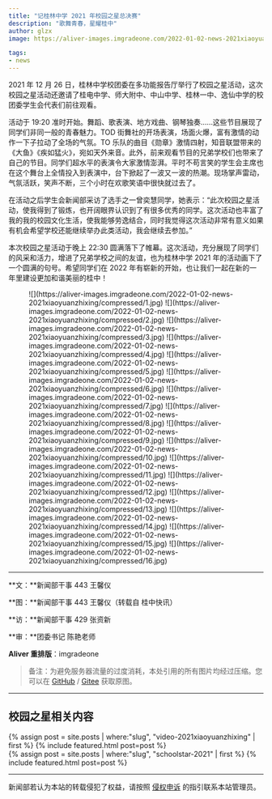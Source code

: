 ```yaml
---
title: "记桂林中学 2021 年校园之星总决赛"
description: "歌舞青春，星耀桂中"
author: glzx
image: https://aliver-images.imgradeone.com/2022-01-02-news-2021xiaoyuanzhixing/compressed/1.jpg

tags:
- news
---
```


2021 年 12 月 26 日，桂林中学校团委在多功能报告厅举行了校园之星活动，这次校园之星活动还邀请了桂电中学、师大附中、中山中学、桂林一中、逸仙中学的校团委学生会代表们前往观看。

活动于 19:20 准时开始。舞蹈、歌表演、地方戏曲、钢琴独奏……这些节目展现了同学们非同一般的青春魅力。TOD 街舞社的开场表演，场面火爆，富有激情的动作一下子拉动了全场的气氛。TO 乐队的曲目《勋章》激情四射，知音联盟带来的《大鱼》《疾如猛火》，宛如天外来音。此外，前来观看节目的兄弟学校们也带来了自己的节目。同学们超水平的表演令大家激情澎湃。平时不苟言笑的学生会主席也在这个舞台上全情投入到表演中，台下掀起了一波又一波的热潮。现场掌声雷动，气氛活跃，笑声不断，三个小时在欢歌笑语中很快就过去了。

在活动之后学生会新闻部采访了选手之一曾奕慧同学，她表示：“此次校园之星活动，使我得到了锻炼，也开阔眼界认识到了有很多优秀的同学。这次活动也丰富了我的我的校园文化生活，使我能够劳逸结合，同时我觉得这次活动非常有意义如果有机会希望学校还能继续举办此类活动，我会继续去参加。”

本次校园之星活动于晚上 22:30 圆满落下了帷幕。这次活动，充分展现了同学们的风采和活力，增进了兄弟学校之间的友谊，也为桂林中学 2021 年的活动画下了一个圆满的句号。希望同学们在 2022 年有崭新的开始，也让我们一起在新的一年里建设更加和谐美丽的桂中！

<figure class="third" markdown="1">
![](https://aliver-images.imgradeone.com/2022-01-02-news-2021xiaoyuanzhixing/compressed/1.jpg)
![](https://aliver-images.imgradeone.com/2022-01-02-news-2021xiaoyuanzhixing/compressed/2.jpg)
![](https://aliver-images.imgradeone.com/2022-01-02-news-2021xiaoyuanzhixing/compressed/3.jpg)
![](https://aliver-images.imgradeone.com/2022-01-02-news-2021xiaoyuanzhixing/compressed/4.jpg)
![](https://aliver-images.imgradeone.com/2022-01-02-news-2021xiaoyuanzhixing/compressed/5.jpg)
![](https://aliver-images.imgradeone.com/2022-01-02-news-2021xiaoyuanzhixing/compressed/6.jpg)
![](https://aliver-images.imgradeone.com/2022-01-02-news-2021xiaoyuanzhixing/compressed/7.jpg)
![](https://aliver-images.imgradeone.com/2022-01-02-news-2021xiaoyuanzhixing/compressed/8.jpg)
![](https://aliver-images.imgradeone.com/2022-01-02-news-2021xiaoyuanzhixing/compressed/9.jpg)
![](https://aliver-images.imgradeone.com/2022-01-02-news-2021xiaoyuanzhixing/compressed/10.jpg)
![](https://aliver-images.imgradeone.com/2022-01-02-news-2021xiaoyuanzhixing/compressed/11.jpg)
![](https://aliver-images.imgradeone.com/2022-01-02-news-2021xiaoyuanzhixing/compressed/12.jpg)
![](https://aliver-images.imgradeone.com/2022-01-02-news-2021xiaoyuanzhixing/compressed/13.jpg)
![](https://aliver-images.imgradeone.com/2022-01-02-news-2021xiaoyuanzhixing/compressed/14.jpg)
![](https://aliver-images.imgradeone.com/2022-01-02-news-2021xiaoyuanzhixing/compressed/15.jpg)
![](https://aliver-images.imgradeone.com/2022-01-02-news-2021xiaoyuanzhixing/compressed/16.jpg)
</figure>

---

**文：**新闻部干事 443 王馨仪

**图：**新闻部干事 443 王馨仪（转载自 桂中快讯）

**访：**新闻部干事 429 张资新

**审：**团委书记 陈艳老师

**Aliver 重排版**：imgradeone

> 备注：为避免服务器流量的过度消耗，本处引用的所有图片均经过压缩。您可以在 [GitHub](https://github.com/devswork-glzx/aliver-images/tree/main/2022-01-02-news-2021xiaoyuanzhixing/original) / [Gitee](https://gitee.com/devswork-glzx/aliver-images/tree/main/2022-01-02-news-2021xiaoyuanzhixing/original) 获取原图。

---
## 校园之星相关内容

<aside>
{% assign post = site.posts | where:"slug", "video-2021xiaoyuanzhixing" | first %}
{% include featured.html post=post %}
</aside>
<aside>
{% assign post = site.posts | where:"slug", "schoolstar-2021" | first %}
{% include featured.html post=post %}
</aside>

---

新闻部若认为本站的转载侵犯了权益，请按照 [侵权申诉](https://glzx.xyz/helloworld/#侵权申诉) 的指引联系本站管理员。
